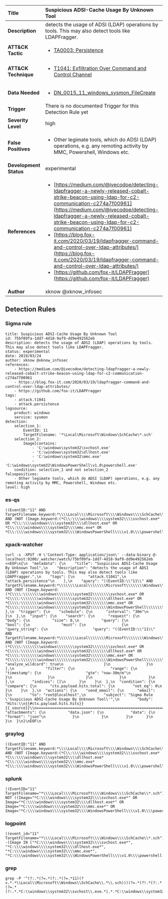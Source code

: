 | Title                    | Suspicious ADSI-Cache Usage By Unknown Tool       |
|:-------------------------|:------------------|
| **Description**          | detects the usage of ADSI (LDAP) operations by tools. This may also detect tools like LDAPFragger. |
| **ATT&amp;CK Tactic**    |  <ul><li>[TA0003: Persistence](https://attack.mitre.org/tactics/TA0003)</li></ul>  |
| **ATT&amp;CK Technique** | <ul><li>[T1041: Exfiltration Over Command and Control Channel](https://attack.mitre.org/techniques/T1041)</li></ul>  |
| **Data Needed**          | <ul><li>[DN_0015_11_windows_sysmon_FileCreate](../Data_Needed/DN_0015_11_windows_sysmon_FileCreate.md)</li></ul>  |
| **Trigger**              |  There is no documented Trigger for this Detection Rule yet  |
| **Severity Level**       | high |
| **False Positives**      | <ul><li>Other legimate tools, which do ADSI (LDAP) operations, e.g. any remoting activity by MMC, Powershell, Windows etc.</li></ul>  |
| **Development Status**   | experimental |
| **References**           | <ul><li>[https://medium.com/@ivecodoe/detecting-ldapfragger-a-newly-released-cobalt-strike-beacon-using-ldap-for-c2-communication-c274a7f00961](https://medium.com/@ivecodoe/detecting-ldapfragger-a-newly-released-cobalt-strike-beacon-using-ldap-for-c2-communication-c274a7f00961)</li><li>[https://blog.fox-it.com/2020/03/19/ldapfragger-command-and-control-over-ldap-attributes/](https://blog.fox-it.com/2020/03/19/ldapfragger-command-and-control-over-ldap-attributes/)</li><li>[https://github.com/fox-it/LDAPFragger](https://github.com/fox-it/LDAPFragger)</li></ul>  |
| **Author**               | xknow @xknow_infosec |


## Detection Rules

### Sigma rule

```
title: Suspicious ADSI-Cache Usage By Unknown Tool
id: 75bf09fa-1dd7-4d18-9af9-dd9e492562eb
description: detects the usage of ADSI (LDAP) operations by tools. This may also detect tools like LDAPFragger.
status: experimental
date: 2019/03/24
author: xknow @xknow_infosec
references:
    - https://medium.com/@ivecodoe/detecting-ldapfragger-a-newly-released-cobalt-strike-beacon-using-ldap-for-c2-communication-c274a7f00961
    - https://blog.fox-it.com/2020/03/19/ldapfragger-command-and-control-over-ldap-attributes/
    - https://github.com/fox-it/LDAPFragger
tags:
    - attack.t1041
    - attack.persistence
logsource:
    product: windows
    service: sysmon
detection:
    selection_1:
        EventID: 11
        TargetFilename: '*\Local\Microsoft\Windows\SchCache\*.sch'
    selection_2:
        Image|contains:
            - 'C:\windows\system32\svchost.exe'
            - 'C:\windows\system32\dllhost.exe'
            - 'C:\windows\system32\mmc.exe'
            - 'C:\windows\system32\WindowsPowerShell\v1.0\powershell.exe'
    condition: selection_1 and not selection_2
falsepositives:
    - Other legimate tools, which do ADSI (LDAP) operations, e.g. any remoting activity by MMC, Powershell, Windows etc.
level: high

```





### es-qs
    
```
((EventID:"11" AND TargetFilename.keyword:*\\\\Local\\\\Microsoft\\\\Windows\\\\SchCache\\*.sch) AND (NOT (Image.keyword:(*C\\:\\\\windows\\\\system32\\\\svchost.exe* OR *C\\:\\\\windows\\\\system32\\\\dllhost.exe* OR *C\\:\\\\windows\\\\system32\\\\mmc.exe* OR *C\\:\\\\windows\\\\system32\\\\WindowsPowerShell\\\\v1.0\\\\powershell.exe*))))
```


### xpack-watcher
    
```
curl -s -XPUT -H \'Content-Type: application/json\' --data-binary @- localhost:9200/_watcher/watch/75bf09fa-1dd7-4d18-9af9-dd9e492562eb <<EOF\n{\n  "metadata": {\n    "title": "Suspicious ADSI-Cache Usage By Unknown Tool",\n    "description": "detects the usage of ADSI (LDAP) operations by tools. This may also detect tools like LDAPFragger.",\n    "tags": [\n      "attack.t1041",\n      "attack.persistence"\n    ],\n    "query": "((EventID:\\"11\\" AND TargetFilename.keyword:*\\\\\\\\Local\\\\\\\\Microsoft\\\\\\\\Windows\\\\\\\\SchCache\\\\*.sch) AND (NOT (Image.keyword:(*C\\\\:\\\\\\\\windows\\\\\\\\system32\\\\\\\\svchost.exe* OR *C\\\\:\\\\\\\\windows\\\\\\\\system32\\\\\\\\dllhost.exe* OR *C\\\\:\\\\\\\\windows\\\\\\\\system32\\\\\\\\mmc.exe* OR *C\\\\:\\\\\\\\windows\\\\\\\\system32\\\\\\\\WindowsPowerShell\\\\\\\\v1.0\\\\\\\\powershell.exe*))))"\n  },\n  "trigger": {\n    "schedule": {\n      "interval": "30m"\n    }\n  },\n  "input": {\n    "search": {\n      "request": {\n        "body": {\n          "size": 0,\n          "query": {\n            "bool": {\n              "must": [\n                {\n                  "query_string": {\n                    "query": "((EventID:\\"11\\" AND TargetFilename.keyword:*\\\\\\\\Local\\\\\\\\Microsoft\\\\\\\\Windows\\\\\\\\SchCache\\\\*.sch) AND (NOT (Image.keyword:(*C\\\\:\\\\\\\\windows\\\\\\\\system32\\\\\\\\svchost.exe* OR *C\\\\:\\\\\\\\windows\\\\\\\\system32\\\\\\\\dllhost.exe* OR *C\\\\:\\\\\\\\windows\\\\\\\\system32\\\\\\\\mmc.exe* OR *C\\\\:\\\\\\\\windows\\\\\\\\system32\\\\\\\\WindowsPowerShell\\\\\\\\v1.0\\\\\\\\powershell.exe*))))",\n                    "analyze_wildcard": true\n                  }\n                }\n              ],\n              "filter": {\n                "range": {\n                  "timestamp": {\n                    "gte": "now-30m/m"\n                  }\n                }\n              }\n            }\n          }\n        },\n        "indices": []\n      }\n    }\n  },\n  "condition": {\n    "compare": {\n      "ctx.payload.hits.total": {\n        "not_eq": 0\n      }\n    }\n  },\n  "actions": {\n    "send_email": {\n      "email": {\n        "to": "root@localhost",\n        "subject": "Sigma Rule \'Suspicious ADSI-Cache Usage By Unknown Tool\'",\n        "body": "Hits:\\n{{#ctx.payload.hits.hits}}{{_source}}\\n================================================================================\\n{{/ctx.payload.hits.hits}}",\n        "attachments": {\n          "data.json": {\n            "data": {\n              "format": "json"\n            }\n          }\n        }\n      }\n    }\n  }\n}\nEOF\n
```


### graylog
    
```
((EventID:"11" AND TargetFilename.keyword:*\\\\Local\\\\Microsoft\\\\Windows\\\\SchCache\\*.sch) AND (NOT (Image.keyword:(*C\\:\\\\windows\\\\system32\\\\svchost.exe* *C\\:\\\\windows\\\\system32\\\\dllhost.exe* *C\\:\\\\windows\\\\system32\\\\mmc.exe* *C\\:\\\\windows\\\\system32\\\\WindowsPowerShell\\\\v1.0\\\\powershell.exe*))))
```


### splunk
    
```
((EventID="11" TargetFilename="*\\\\Local\\\\Microsoft\\\\Windows\\\\SchCache\\*.sch") NOT ((Image="*C:\\\\windows\\\\system32\\\\svchost.exe*" OR Image="*C:\\\\windows\\\\system32\\\\dllhost.exe*" OR Image="*C:\\\\windows\\\\system32\\\\mmc.exe*" OR Image="*C:\\\\windows\\\\system32\\\\WindowsPowerShell\\\\v1.0\\\\powershell.exe*")))
```


### logpoint
    
```
((event_id="11" TargetFilename="*\\\\Local\\\\Microsoft\\\\Windows\\\\SchCache\\*.sch")  -(Image IN ["*C:\\\\windows\\\\system32\\\\svchost.exe*", "*C:\\\\windows\\\\system32\\\\dllhost.exe*", "*C:\\\\windows\\\\system32\\\\mmc.exe*", "*C:\\\\windows\\\\system32\\\\WindowsPowerShell\\\\v1.0\\\\powershell.exe*"]))
```


### grep
    
```
grep -P '^(?:.*(?=.*(?:.*(?=.*11)(?=.*.*\\Local\\Microsoft\\Windows\\SchCache\\.*\\.sch)))(?=.*(?!.*(?:.*(?=.*(?:.*.*C:\\windows\\system32\\svchost\\.exe.*|.*.*C:\\windows\\system32\\dllhost\\.exe.*|.*.*C:\\windows\\system32\\mmc\\.exe.*|.*.*C:\\windows\\system32\\WindowsPowerShell\\v1\\.0\\powershell\\.exe.*))))))'
```



